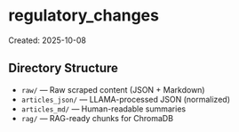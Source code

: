 # regulatory_changes

Created: 2025-10-08

## Directory Structure

- `raw/` — Raw scraped content (JSON + Markdown)
- `articles_json/` — LLAMA-processed JSON (normalized)
- `articles_md/` — Human-readable summaries
- `rag/` — RAG-ready chunks for ChromaDB

